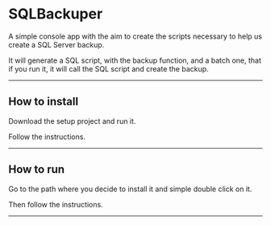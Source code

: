 # SQLBackuper


A simple console app with the aim to create the scripts necessary to help us create a SQL Server backup.

It will generate a SQL script, with the backup function, and a batch one, that if you run it, it will call the SQL script and create the backup.


******

## How to install


Download the setup project and run it.

Follow the instructions.

******

## How to run


Go to the path where you decide to install it and simple double click on it.

Then follow the instructions.


******
